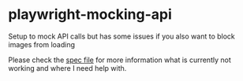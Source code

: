 # playwright-mocking-api
Setup to mock API calls but has some issues if you also want to block images from loading

Please check the [spec file](tests/test.spec.ts) for more information what is currently not working and where I need help with.
